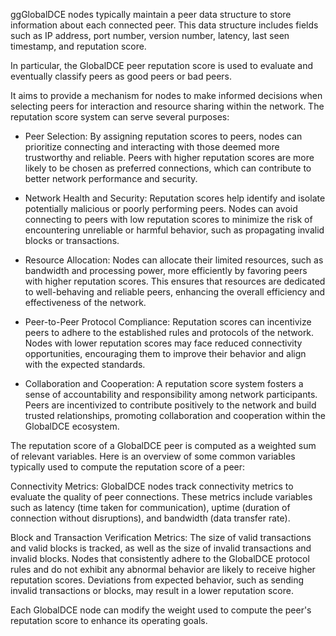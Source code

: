 ggGlobalDCE nodes typically maintain a peer data structure to store information about each connected peer. This data structure includes fields such as IP address, port number, version number, latency, last seen timestamp, and reputation score.

In particular, the GlobalDCE peer reputation score is used to evaluate and eventually classify peers as good peers or bad peers.

It aims to provide a mechanism for nodes to make informed decisions when selecting peers for interaction and resource sharing within the network. The reputation score system can serve several purposes:

- Peer Selection: By assigning reputation scores to peers, nodes can prioritize connecting and interacting with those deemed more trustworthy and reliable. Peers with higher reputation scores are more likely to be chosen as preferred connections, which can contribute to better network performance and security.

- Network Health and Security: Reputation scores help identify and isolate potentially malicious or poorly performing peers. Nodes can avoid connecting to peers with low reputation scores to minimize the risk of encountering unreliable or harmful behavior, such as propagating invalid blocks or transactions.

- Resource Allocation: Nodes can allocate their limited resources, such as bandwidth and processing power, more efficiently by favoring peers with higher reputation scores. This ensures that resources are dedicated to well-behaving and reliable peers, enhancing the overall efficiency and effectiveness of the network.

- Peer-to-Peer Protocol Compliance: Reputation scores can incentivize peers to adhere to the established rules and protocols of the network. Nodes with lower reputation scores may face reduced connectivity opportunities, encouraging them to improve their behavior and align with the expected standards.

- Collaboration and Cooperation: A reputation score system fosters a sense of accountability and responsibility among network participants. Peers are incentivized to contribute positively to the network and build trusted relationships, promoting collaboration and cooperation within the GlobalDCE ecosystem.

The reputation score of a GlobalDCE peer is computed as a weighted sum of relevant variables. Here is an overview of some common variables typically used to compute the reputation score of a peer:

Connectivity Metrics: GlobalDCE nodes track connectivity metrics to evaluate the quality of peer connections. These metrics include variables such as latency (time taken for communication), uptime (duration of connection without disruptions), and bandwidth (data transfer rate).

Block and Transaction Verification Metrics: The size of valid transactions and valid blocks is tracked, as well as the size of invalid transactions and invalid blocks. Nodes that consistently adhere to the GlobalDCE protocol rules and do not exhibit any abnormal behavior are likely to receive higher reputation scores. Deviations from expected behavior, such as sending invalid transactions or blocks, may result in a lower reputation score.

Each GlobalDCE node can modify the weight used to compute the peer's reputation score to enhance its operating goals.
